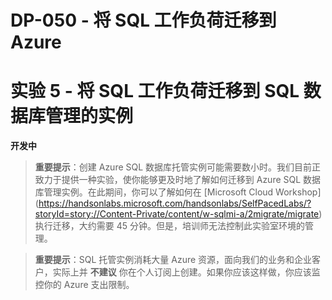 ﻿---
lab:
    title: '实验 5 - 将 SQL 工作负荷迁移到 SQL 数据库管理的实例'
    module: '模块 5：将 SQL 工作负荷迁移到 Azure SQL 数据库托管实例'
---

# DP-050 - 将 SQL 工作负荷迁移到 Azure
# 实验 5 - 将 SQL 工作负荷迁移到 SQL 数据库管理的实例

**开发中**

>**重要提示**：创建 Azure SQL 数据库托管实例可能需要数小时。我们目前正致力于提供一种实验，使你能够更及时地了解如何迁移到 Azure SQL 数据库管理实例。在此期间，你可以了解如何在 [Microsoft Cloud Workshop] (https://handsonlabs.microsoft.com/handsonlabs/SelfPacedLabs/?storyId=story://Content-Private/content/w-sqlmi-a/2migrate/migrate) 执行迁移，大约需要 45 分钟。但是，培训师无法控制此实验室环境的管理。

>**重要提示**：SQL 托管实例消耗大量 Azure 资源，面向我们的业务和企业客户，实际上并 **不建议** 你在个人订阅上创建。如果你应该这样做，你应该监控你的 Azure 支出限制。 
